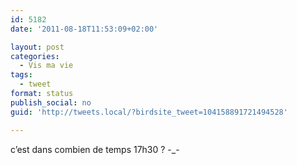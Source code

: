 ```yaml
---
id: 5182
date: '2011-08-18T11:53:09+02:00'

layout: post
categories:
  - Vis ma vie
tags:
  - tweet
format: status
publish_social: no
guid: 'http://tweets.local/?birdsite_tweet=104158891721494528'

---
```


c’est dans combien de temps 17h30 ? -\_-